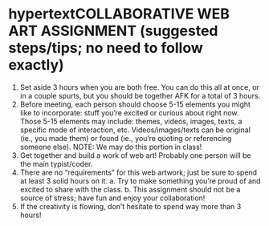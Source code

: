 # hypertextCOLLABORATIVE WEB ART ASSIGNMENT (suggested steps/tips; no need to follow exactly) 
1. Set aside 3 hours when you are both free. You can do this all at once, or in a couple spurts, but you should be together AFK for a total of 3 hours.
2. Before meeting, each person should choose 5-15 elements you might like to incorporate: stuff you’re excited or curious about right now. Those 5-15 elements may include: themes, videos, images, texts, a specific mode of interaction, etc. Videos/images/texts can be original (ie., you made them) or found (ie., you’re quoting or referencing someone else). 
NOTE: We may do this portion in class!
3. Get together and build a work of web art! Probably one person will be the main typist/coder.
4. There are no “requirements” for this web artwork; just be sure to spend at least 3 solid hours on it. 
    a. Try to make something you’re proud of and excited to share with the class. 
    b. This assignment should not be a source of stress; have fun and enjoy your collaboration!
5. If the creativity is flowing, don’t hesitate to spend way more than 3 hours!
